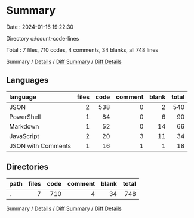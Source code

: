 # Summary

Date : 2024-01-16 19:22:30

Directory c:\\count-code-lines

Total : 7 files,  710 codes, 4 comments, 34 blanks, all 748 lines

Summary / [Details](details.md) / [Diff Summary](diff.md) / [Diff Details](diff-details.md)

## Languages
| language | files | code | comment | blank | total |
| :--- | ---: | ---: | ---: | ---: | ---: |
| JSON | 2 | 538 | 0 | 2 | 540 |
| PowerShell | 1 | 84 | 0 | 6 | 90 |
| Markdown | 1 | 52 | 0 | 14 | 66 |
| JavaScript | 2 | 20 | 3 | 11 | 34 |
| JSON with Comments | 1 | 16 | 1 | 1 | 18 |

## Directories
| path | files | code | comment | blank | total |
| :--- | ---: | ---: | ---: | ---: | ---: |
| . | 7 | 710 | 4 | 34 | 748 |

Summary / [Details](details.md) / [Diff Summary](diff.md) / [Diff Details](diff-details.md)